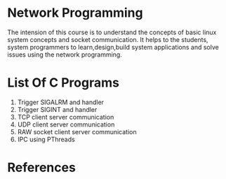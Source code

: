 # Network Programming
The intension of this course is to understand the concepts of basic linux system concepts and socket communication. It helps to the students, system programmers to learn,design,build system applications and solve issues using the network programming.
# List Of C Programs
1. Trigger SIGALRM and handler
2. Trigger SIGINT and handler
3. TCP client server communication
4. UDP client server communication
5. RAW socket client server communication
6. IPC using PThreads

# References

